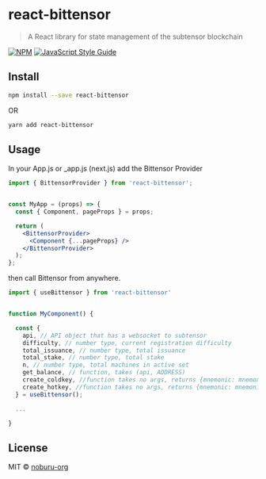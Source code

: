 # react-bittensor

> A React library for state management of the subtensor blockchain

[![NPM](https://img.shields.io/npm/v/react-bittensor.svg)](https://www.npmjs.com/package/react-bittensor) [![JavaScript Style Guide](https://img.shields.io/badge/code_style-standard-brightgreen.svg)](https://standardjs.com)

## Install

```bash
npm install --save react-bittensor
```
OR
```bash
yarn add react-bittensor
```
## Usage

In your App.js or _app.js (next.js) add the Bittensor Provider

```jsx
import { BittensorProvider } from 'react-bittensor';


const MyApp = (props) => {
  const { Component, pageProps } = props;

  return (
    <BittensorProvider>
      <Component {...pageProps} />
    </BittensorProvider>
  );
};

```

then call Bittensor from anywhere.

```jsx
import { useBittensor } from 'react-bittensor'


function MyComponent() {

  const { 
    api, // API object that has a websocket to subtensor
    difficulty, // number type, current registration difficulty
    total_issuance, // number type, total issuance
    total_stake, // number type, total stake
    n, // number type, total machines in active set
    get_balance, // function, takes (api, ADDRESS)
    create_coldkey, //function takes no args, returns {mnemonic: mnemonic, pair: pair}
    create_hotkey, //function takes no args, returns {mnemonic: mnemonic, pair: pair}
  } = useBittensor();

  ...

}
  ```

## License

MIT © [noburu-org](https://github.com/noburu-org)
